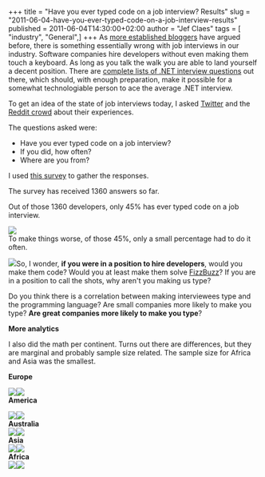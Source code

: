+++
title = "Have you ever typed code on a job interview? Results"
slug = "2011-06-04-have-you-ever-typed-code-on-a-job-interview-results"
published = 2011-06-04T14:30:00+02:00
author = "Jef Claes"
tags = [ "industry", "General",]
+++
As [more established
bloggers](http://www.codinghorror.com/blog/2007/02/why-cant-programmers-program.html)
have argued before, there is something essentially wrong with job
interviews in our industry. Software companies hire developers without
even making them touch a keyboard. As long as you talk the walk you are
able to land yourself a decent position. There are [complete lists of
.NET interview
questions](http://www.hanselman.com/blog/WhatGreatNETDevelopersOughtToKnowMoreNETInterviewQuestions.aspx)
out there, which should, with enough preparation, make it possible for a
somewhat technologiable person to ace the average .NET interview.  
  
To get an idea of the state of job interviews today, I asked
[Twitter](http://twitter.com/#!/JefClaes) and the [Reddit
crowd](http://www.reddit.com/r/programming/comments/hog5l/have_you_ever_typed_code_on_a_job_interview_very/)
about their experiences.  
  
The questions asked were:

-   Have you ever typed code on a job interview?
-   If you did, how often?
-   Where are you from?

I used [this survey](http://www.tfaforms.com/206255) to gather the
responses.  
  
The survey has received 1360 answers so far.  
  
Out of those 1360 developers, only 45% has ever typed code on a job
interview.  
  
[![](/post/images/thumbnails/2011-06-04-have-you-ever-typed-code-on-a-job-interview-results-YesNoTotal.png)](/post/images/2011-06-04-have-you-ever-typed-code-on-a-job-interview-results-YesNoTotal.png)  
To make things worse, of those 45%, only a small percentage had to do it
often.  
  
[![](/post/images/thumbnails/2011-06-04-have-you-ever-typed-code-on-a-job-interview-results-YesHowOftenTotal.png)](/post/images/2011-06-04-have-you-ever-typed-code-on-a-job-interview-results-YesHowOftenTotal.png)So,
I wonder, **if you were in a position to hire developers**, would you
make them code? Would you at least make them solve
[FizzBuzz](http://www.codinghorror.com/blog/2007/02/why-cant-programmers-program.html)?
If you are in a position to call the shots, why aren't you making us
type?  
  
Do you think there is a correlation between making interviewees type and
the programming language? Are small companies more likely to make you
type? **Are great companies more likely to make you type**?  
  
**More analytics**  
  
I also did the math per continent. Turns out there are differences, but
they are marginal and probably sample size related. The sample size for
Africa and Asia was the smallest.  
  
**Europe**  
  
[![](/post/images/thumbnails/2011-06-04-have-you-ever-typed-code-on-a-job-interview-results-Europe_Yes_No.png)](/post/images/2011-06-04-have-you-ever-typed-code-on-a-job-interview-results-Europe_Yes_No.png)[![](/post/images/thumbnails/2011-06-04-have-you-ever-typed-code-on-a-job-interview-results-Europe_HowOften.png)](/post/images/2011-06-04-have-you-ever-typed-code-on-a-job-interview-results-Europe_HowOften.png)  
**America**  
  
[![](/post/images/thumbnails/2011-06-04-have-you-ever-typed-code-on-a-job-interview-results-America_Yes_No.png)](/post/images/2011-06-04-have-you-ever-typed-code-on-a-job-interview-results-America_Yes_No.png)[![](/post/images/thumbnails/2011-06-04-have-you-ever-typed-code-on-a-job-interview-results-America_HowOften.png)](/post/images/2011-06-04-have-you-ever-typed-code-on-a-job-interview-results-America_HowOften.png)  
**Australia**  
[![](/post/images/thumbnails/2011-06-04-have-you-ever-typed-code-on-a-job-interview-results-Australia_Yes_No.png)](/post/images/2011-06-04-have-you-ever-typed-code-on-a-job-interview-results-Australia_Yes_No.png)[![](/post/images/thumbnails/2011-06-04-have-you-ever-typed-code-on-a-job-interview-results-Australia_HowOften.png)](/post/images/2011-06-04-have-you-ever-typed-code-on-a-job-interview-results-Australia_HowOften.png)  
**Asia**  
[![](/post/images/thumbnails/2011-06-04-have-you-ever-typed-code-on-a-job-interview-results-Asia_Yes_No.png)](/post/images/2011-06-04-have-you-ever-typed-code-on-a-job-interview-results-Asia_Yes_No.png)[![](/post/images/thumbnails/2011-06-04-have-you-ever-typed-code-on-a-job-interview-results-Asia_HowOften.png)](/post/images/2011-06-04-have-you-ever-typed-code-on-a-job-interview-results-Asia_HowOften.png)  
**Africa**  
[![](/post/images/thumbnails/2011-06-04-have-you-ever-typed-code-on-a-job-interview-results-Africa_Yes_No.png)](/post/images/2011-06-04-have-you-ever-typed-code-on-a-job-interview-results-Africa_Yes_No.png)[![](/post/images/thumbnails/2011-06-04-have-you-ever-typed-code-on-a-job-interview-results-Africa_HowOften.png)](/post/images/2011-06-04-have-you-ever-typed-code-on-a-job-interview-results-Africa_HowOften.png)
